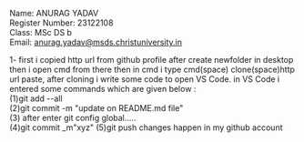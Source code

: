 Name: ANURAG YADAV   
Register Number: 23122108   
Class: MSc DS b   
Email: anurag.yadav@msds.christuniversity.in




  1- first i copied http url from github profile after create newfolder in desktop then  i open cmd from there then in cmd i type cmd(space) clone(space)http url paste,
    after cloning i write some code to open VS Code.
     in VS Code i entered some commands which are given below :   
    (1)git add --all   
    (2)git commit -m "update on README.md file"   
    (3) after enter git config global.....   
    (4)git commit _m"xyz"
    (5)git push
     changes happen in my github account
